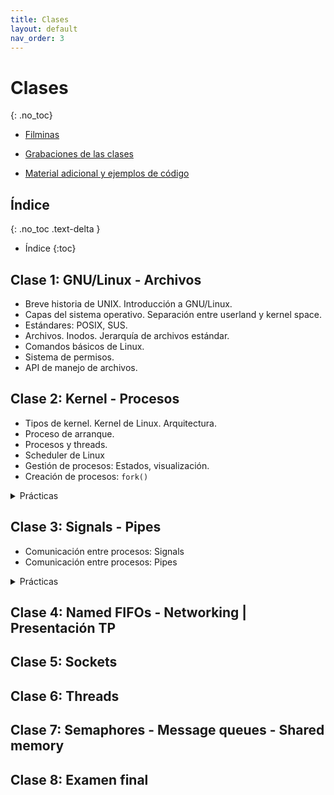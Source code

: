 ```yaml
---
title: Clases
layout: default
nav_order: 3
---
```


# Clases
{: .no_toc}

* [Filminas](https://drive.google.com/drive/folders/17CBqHsCZWHfci5L5EOHmm5Ffxgdr0feF)

* [Grabaciones de las clases](#)

* [Material adicional y ejemplos de código](https://github.com/cese-sopg/cese-sopg.github.io/tree/main/material-clases)

## Índice
{: .no_toc .text-delta }

- Índice
{:toc}

## Clase 1: GNU/Linux - Archivos

* Breve historia de UNIX. Introducción a GNU/Linux.
* Capas del sistema operativo. Separación entre userland y kernel space.
* Estándares: POSIX, SUS.
* Archivos. Inodos. Jerarquía de archivos estándar.
* Comandos básicos de Linux.
* Sistema de permisos.
* API de manejo de archivos.

## Clase 2: Kernel - Procesos

* Tipos de kernel. Kernel de Linux. Arquitectura.
* Proceso de arranque.
* Procesos y threads.
* Scheduler de Linux
* Gestión de procesos: Estados, visualización.
* Creación de procesos: `fork()`

<details markdown="1">
<summary>Prácticas</summary>

### Práctica 1
{: .no_toc }

Escribir un programa que cree una instancia hija con el syscall `fork()`. Luego
de `fork()`, la instancia padre ejecuta un sleep de 20 segundos y luego termina.
La instancia hija ejecuta un sleep de 40 segundos y luego termina.

Para compilar y probar, trabajar con dos instancias de consolas, una en cada
mitad horizontal de la pantalla. En una consola lanzar el programa y en la otra
visualizar el estado de los procesos (usar `ps -elf | grep [proceso]`) y observar
el estado de cada instancia.

¿Qué pasa con el proceso hijo cuando termina el proceso padre? ¿Terminan
normalmente?

{: .nota }
Incluir `<unistd.h>` para utilizar la función `sleep()`.

{: .nota }
Puede utilizarse el comando `watch` para ejecutar periódicamente el comando
`ps`. Ejemplo: `watch -n 1 “ps -elf | grep [proceso]”`

{: .nota }
Usar el nombre del proceso `“proceso”` y no `“./proceso”`, ya que al ser zombie
el comando `ps` lo muestra sin el `“./”`.

### Práctica 2
{: .no_toc }

Editar el código del programa anterior e invertir los tiempos utilizados en
`sleep()` entre las instancias padre e hijo. Compilar y ejecutar. ¿Cómo es el
comportamiento en este caso del proceso hijo? ¿Termina el proceso normalmente?
¿Qué ocurre cuando termina su ejecución el proceso padre?

</details>

## Clase 3: Signals - Pipes

* Comunicación entre procesos: Signals
* Comunicación entre procesos: Pipes

<details markdown="1">
<summary>Prácticas</summary>

### Signals - Práctica 1
{: .no_toc }

1. Crear el archivo `loop.py`. Escribir en su interior:

    ```python
    import time
    while True:
        time.sleep(1)
        print("tick")
    ```

2. Ejecutar el script.

    ```bash
    python loop.py
    ```

    Se deberá observar en la consola los mensajes `“tick”` cada un segundo.

3. Ejecutar la lista de procesos activos para ver el estado del mismo y obtener
   el PID.

    ```bash
    ps -elf
    ```

    Aparecerá el proceso con una `S` (Interruptable) debido a la función `sleep()`.
    Obtener el PID.

4. Presionar `Ctrl+Z` para enviar la signal `SIGSTP` al proceso.

5. Ejecutar la lista de procesos activos para ver el estado.

    ```bash
    ps -elf
    ```

    Aparecerá el proceso con una `T` (stopped).

6. Reanudar el proceso enviando la señal de continuar:

    ```bash
    kill -SIGCONT pid
    ```

7. Se deberá ver el `"tick"` nuevamente.

### Signals - Práctica 2
{: .no_toc }

Escribir un programa que cree una instancia hija con `fork()`. El
proceso padre deberá registrar el handler para `SIGCHLD`, y dentro del mismo
ejecutar la función `wait()`. El proceso hijo deberá ejecutar un `sleep` de 5
segundos y luego terminar. Asegurarse mediante el comando `ps` que el proceso
hijo no quede en estado zombie.

### Pipes - Práctica 1
{: .no_toc }

Tomar el ejercicio de la práctica 2 de signals y comunicar el proceso hijo con
el padre mediante pipes. El proceso hijo deberá enviar un mensaje luego de
esperar 5 segundos, luego esperará 10 segundos y terminará. El proceso padre
deberá imprimir el mensaje por pantalla.

</details>

## Clase 4: Named FIFOs - Networking | Presentación TP

## Clase 5: Sockets

## Clase 6: Threads

## Clase 7: Semaphores - Message queues - Shared memory

## Clase 8: Examen final
